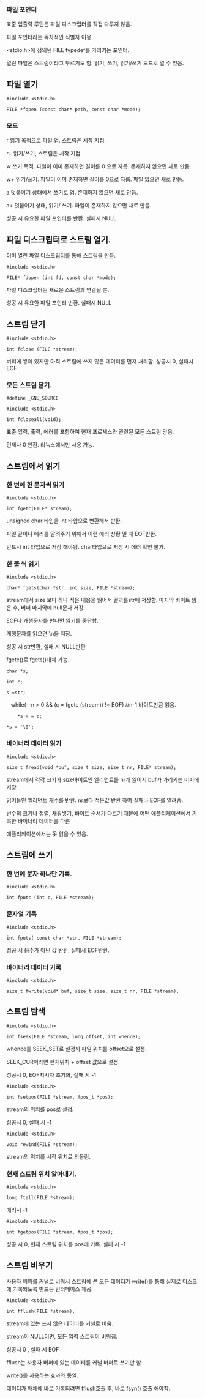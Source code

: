 ### 파일 포인터

표준 입출력 루틴은 파일 디스크립터를 직접 다루지 않음.

파일 포인터라는 독자적인 식별자 이용.

<stdio.h>에 정의된 FILE typedef를 가리키는 포인터.

열린 파일은 스트림이라고 부르기도 함. 읽기, 쓰기, 읽기/쓰기 모드로 열 수 있음.


## 파일 열기

    #include <stdio.h>
    
    FILE *fopen (const char* path, const char *mode);



### 모드

r 읽기 목적으로 파일 염. 스트림은 시작 지점.

r+ 읽기/쓰기, 스트림은 시작 지점

w 쓰기 목적. 파일이 이미 존재하면 길이를 0 으로 자름. 존재하지 않으면 새로 만듬.

w+ 읽기/쓰기. 파일이 이미 존재하면 길이를 0으로 자름. 파일 없으면 새로 만듬.

a 덧붙이기 상태에서 쓰기로 염. 존재하지 않으면 새로 만듬.

a+ 덧붙이기 상태, 읽기/ 쓰기. 파일이 존재하지 않으면 새로 만듬.


성공 시 유요한 파일 포인터를 반환. 실패시 NULL



## 파일 디스크립터로 스트림 열기.



이미 열린 파일 디스크립터를 통해 스트림을 만듬.


    #include <stdio.h>
    
    FILE* fdopen (int fd, const char *mode);



파일 디스크립터는 새로운 스트림과 연결될 뿐.


성공 시 유요한 파일 포인터 반환. 실패시 NULL



## 스트림 닫기


    #include <stdio.h>
    
    int fclose (FILE *stream);


버퍼에 쌓여 있지만 아직 스트림에 쓰지 않은 데이터를 먼저 처리함. 성공시 0, 실패시 EOF



### 모든 스트림 닫기.


    #define _GNU_SOURCE
    
    #include <stdio.h>
    
    int fcloseall(void);



표준 입력, 출력, 에러를 포함하여 현재 프로세스와 관련된 모든 스트림 닫음.

언제나 0 반환. 리눅스에서만 사용 가능.


## 스트림에서 읽기


### 한 번에 한 문자씩 읽기


    #include <stdio.h>
    
    int fgetc(FILE* stream);



unsigned char 타입을 int 타입으로 변환해서 반환.

파일 끝이나 에러를 알려주기 위해서 이런 에러 상황 일 때 EOF반환.

반드시 int 타입으로 저장 해야됨. char타입으로 저장 시 에러 확인 불가.



### 한 줄 씩 읽기

    #include <stdio.h>
    
    char* fgets(char *str, int size, FILE *stream);


stream에서 size 보다 하나 적은 내용을 읽어서 결과를str에 저장함. 마지막 바이트 읽은 후, 버퍼 마지막에 null문자 저장.

EOF나 개행문자를 만나면 읽기를 중단함.

개행문자를 읽으면 \n을 저장.

성공 시 str반환, 실패 시 NULL반환


fgetc()로 fgets()대체 가능.

    char *s;
    
    int c;
    
    s =str;
    
    while(--n > 0 && (c = fgetc (stream)) != EOF) //n-1 바이트만큼 읽음.
        
        *s++ = c;
    
    *s = '\0';
    

### 바이너리 데이터 읽기


    #include <stdio.h>
    
    size_t fread(void *buf, size_t size, size_t nr, FILE* stream);


stream에서 각각 크기가 size바이트인 엘리먼트를 nr개 읽어서 buf가 가리키는 버퍼에저장.

읽어들인 엘리먼트 개수를 반환. nr보다 적은값 반환 하여 실패나 EOF를 알려줌.



변수의 크기나 정렬, 채워넣기, 바이트 순서가 다르기 때문에 어떤 애플리케이션에서 기록한 바이너리 데이터를 다른

애플리케이션에서는 못 읽을 수 있음.



## 스트림에 쓰기


### 한 번에 문자 하나만 기록.

    

    #include <stdio.h>
    
    int fputc (int c, FILE *stream);


### 문자열 기록



    #include <stdio.h>
    
    int fputs( const char *str, FILE *stream);

성공 시 음수가 아닌 값 반환, 실패시 EOF반환.



### 바이너리 데이터 기록




    #include <stdio.h>
    
    size_t fwrite(void* buf, size_t size, size_t nr, FILE *stream);




## 스트림 탐색



    #include <stdio.h>
    
    int fseek(FILE *stream, long offset, int whence);


whence를 SEEK_SET로 설정지 파일 위치를 offset으로 설정.

SEEK_CUR이라면 현재위치 + offset 값으로 설정.

성공시 0, EOF지시자 초기화, 실패 시 -1



    #include <stdio.h>
    
    int fsetpos(FILE *stream, fpos_t *pos);


stream의 위치를 pos로 설정.

성공시 0, 실패 시 -1


    #include <stdio.h>
    
    void rewind(FILE *stream);


stream의 위치를 시작 위치로 되돌림.




### 현재 스트림 위치 알아내기.



    #include <stdio.h>
    
    long ftell(FILE *stream);


에러시 -1

    #include <stdio.h>
    
    int fgetpos(FILE *stream, fpos_t *pos);


성공 시 0, 현재 스트림 위치를 pos에 기록. 실패 시 -1



## 스트림 비우기


사용자 버퍼를 커널로 비워서 스트림에 쓴 모든 데이터가 write()를 통해 실제로 디스크에 기록되도록 만드는 인터페이스 제공.


    #include <stdio.h>
    
    int fflush(FILE *stream);


stream에 있는 쓰지 않은 데이터를 커널로 비움.

stream이 NULL이면, 모든 입력 스트림이 비워짐.

성공시 0 , 실패 시 EOF



fflush는 사용자 버퍼에 있는 데이터를 커널 버퍼로 쓰기만 함.

write()를 사용하는 효과와 동일.

데이터가 매체에 바로 기록되려면 fflush호출 후, 바로 fsyn() 호출 해야함.
